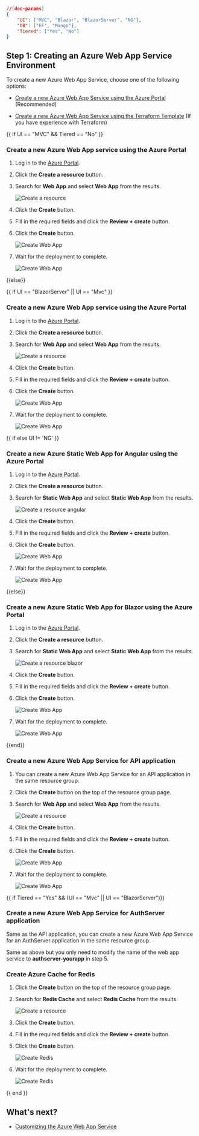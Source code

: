````json
//[doc-params]
{
    "UI": ["MVC", "Blazor", "BlazorServer", "NG"],
    "DB": ["EF", "Mongo"],
    "Tiered": ["Yes", "No"]
}
````

## Step 1: Creating an Azure Web App Service Environment

To create a new Azure Web App Service, choose one of the following options:

- [Create a new Azure Web App Service using the Azure Portal](#create-a-new-azure-web-app-service-using-the-azure-portal) (Recommended)

- [Create a new Azure Web App Service using the Terraform Template](terraform-web-app-service.md) (If you have experience with Terraform)

{{ if UI == "MVC" && Tiered == "No" }}

### Create a new Azure Web App service using the Azure Portal

1. Log in to the [Azure Portal](https://portal.azure.com/).

2. Click the **Create a resource** button.

3. Search for **Web App** and select **Web App** from the results.

    ![Create a resource](../../../images/azure-deploy-create-a-resource.png)

4. Click the **Create** button.

5. Fill in the required fields and click the **Review + create** button.

6. Click the **Create** button.

    ![Create Web App](../../../images/azure-deploy-create-web-app-2.png)

7. Wait for the deployment to complete.

    ![Create Web App](../../../images/azure-deploy-create-web-app-3.png)

{{else}}

{{ if UI == "BlazorServer" || UI == "Mvc" }}

### Create a new Azure Web App service using the Azure Portal

1. Log in to the [Azure Portal](https://portal.azure.com/).

2. Click the **Create a resource** button.

3. Search for **Web App** and select **Web App** from the results.

    ![Create a resource](../../../images/azure-deploy-create-a-resource.png)

4. Click the **Create** button.

5. Fill in the required fields and click the **Review + create** button.

6. Click the **Create** button.

    ![Create Web App](../../../images/azure-deploy-create-web-app-2.png)

7. Wait for the deployment to complete.

    ![Create Web App](../../../images/azure-deploy-create-web-app-3.png)

{{ if else UI != 'NG' }}

### Create a new Azure Static Web App for Angular using the Azure Portal

1. Log in to the [Azure Portal](https://portal.azure.com/).

2. Click the **Create a resource** button.

3. Search for **Static Web App** and select **Static Web App** from the results.

    ![Create a resource angular](../../../images/azure-deploy-create-a-resource-angular.png)

4. Click the **Create** button.

5. Fill in the required fields and click the **Review + create** button.

6. Click the **Create** button.

    ![Create Web App](../../../images/azure-deploy-create-web-app-4.png)

7. Wait for the deployment to complete.

    ![Create Web App](../../../images/azure-deploy-create-web-app-5.png)

{{else}}

### Create a new Azure Static Web App for Blazor using the Azure Portal

1. Log in to the [Azure Portal](https://portal.azure.com/).

2. Click the **Create a resource** button.

3. Search for **Static Web App** and select **Static Web App** from the results.

    ![Create a resource blazor](../../../images/azure-deploy-create-a-resource-angular.png)

4. Click the **Create** button.

5. Fill in the required fields and click the **Review + create** button.

6. Click the **Create** button.

    ![Create Web App](../../../images/azure-deploy-create-web-app-7.png)

7. Wait for the deployment to complete.

    ![Create Web App](../../../images/azure-deploy-create-web-app-8.png)

{{end}}

### Create a new Azure Web App Service for API application

1. You can create a new Azure Web App Service for an API application in the same resource group.

2. Click the **Create** button on the top of the resource group page.

3. Search for **Web App** and select **Web App** from the results.

    ![Create a resource](../../../images/azure-deploy-create-a-resource.png)

4. Click the **Create** button.

5. Fill in the required fields and click the **Review + create** button.

6. Click the **Create** button.

    ![Create Web App](../../../images/azure-deploy-create-web-app-6.png)

7. Wait for the deployment to complete.

    ![Create Web App](../../../images/azure-deploy-create-web-app-3.png)

{{ if Tiered == "Yes" && (UI == "Mvc" || UI == "BlazorServer")}}

### Create a new Azure Web App Service for AuthServer application

Same as the API application, you can create a new Azure Web App Service for an AuthServer application in the same resource group. 

Same as above but you only need to modify the name of the web app service to **authserver-yourapp** in step 5.

### Create Azure Cache for Redis

1. Click the **Create** button on the top of the resource group page.

2. Search for **Redis Cache** and select **Redis Cache** from the results.

    ![Create a resource](../../../images/azure-deploy-create-redis.png)

3. Click the **Create** button.

4. Fill in the required fields and click the **Review + create** button.

5. Click the **Create** button.

    ![Create Redis](../../../images/azure-deploy-create-redis-2.png)

6. Wait for the deployment to complete.

    ![Create Redis](../../../images/azure-deploy-create-redis-3.png)

{{ end }}


## What's next?

- [Customizing the Azure Web App Service](step2-configuration-application.md)
